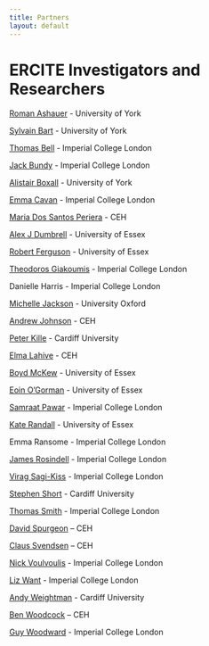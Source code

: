 ```yaml
---
title: Partners
layout: default
---
```


# ERCITE Investigators and Researchers 

[Roman Ashauer](https://pure.york.ac.uk/portal/en/researchers/roman-ashauer(35483266-89d9-48bd-88ff-30c1d8b933ed).html) - University of York

[Sylvain Bart](https://pure.york.ac.uk/portal/en/researchers/sylvain-marcel-bart(30eb8cea-53ed-4276-8fc9-965ae313c0b1).html) - University of York

[Thomas Bell](https://www.imperial.ac.uk/people/thomas.bell) - Imperial College London

[Jack Bundy](https://www.imperial.ac.uk/people/j.bundy) - Imperial College London

[Alistair Boxall](https://www.york.ac.uk/environment/our-staff/alistair-boxall/) - University of York

[Emma Cavan](https://www.imperial.ac.uk/people/e.cavan) - Imperial College London

[Maria Dos Santos Periera](https://www.ceh.ac.uk/staff/m-glória-dos-santos-pereira) - CEH

[Alex J Dumbrell](https://www.essex.ac.uk/people/dumbr85003/alex-dumbrell) - University of Essex

[Robert Ferguson](https://www.essex.ac.uk/people/fergu10501/robert-ferguson) - University of Essex

[Theodoros Giakoumis](https://www.imperial.ac.uk/people/theodoros.giakoumis13) - Imperial College London

Danielle Harris - Imperial College London

[Michelle Jackson](https://www.zoo.ox.ac.uk/people/dr-michelle-jackson) - University Oxford

[Andrew Johnson](https://www.ceh.ac.uk/staff/andrew-johnson) - CEH

[Peter Kille](https://sites.cardiff.ac.uk/kille-morgan/the-team/profpkille/) - Cardiff University

[Elma Lahive](https://www.ceh.ac.uk/staff/elma-lahive) - CEH

[Boyd McKew](https://www.essex.ac.uk/people/mckew22805/boyd-mckew) - University of Essex

[Eoin O’Gorman](https://www.essex.ac.uk/people/ogorm99208/eoin-o-gorman) - University of Essex

[Samraat Pawar](https://www.imperial.ac.uk/people/s.pawar) - Imperial College London

[Kate Randall](https://www.essex.ac.uk/people/randa81609/kate-randall) - University of Essex

Emma Ransome - Imperial College London

[James Rosindell](https://www.imperial.ac.uk/people/j.rosindell) - Imperial College London

[Virag Sagi-Kiss](https://www.researchgate.net/profile/Virag_Sagi-Kiss) - Imperial College London

[Stephen Short](https://sites.cardiff.ac.uk/kille-morgan/the-team/dr-stephen-short/) - Cardiff University

[Thomas Smith](https://www.imperial.ac.uk/people/thomas.smith1) - Imperial College London

[David Spurgeon](https://www.ceh.ac.uk/staff/david-spurgeon) – CEH

[Claus Svendsen](https://www.ceh.ac.uk/staff/claus-svendsen) – CEH

[Nick Voulvoulis](https://www.imperial.ac.uk/people/n.voulvoulis) - Imperial College London

[Liz Want](https://www.imperial.ac.uk/people/e.want) - Imperial College London

[Andy Weightman](https://www.cardiff.ac.uk/people/view/81310-weightman-andy) - Cardiff University

[Ben Woodcock](https://www.ceh.ac.uk/staff/ben-woodcock) – CEH

[Guy Woodward](https://www.imperial.ac.uk/people/guy.woodward) - Imperial College London
